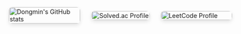 <div style="display: flex; justify-content: space-between; align-items: center; gap: 10px;">
  <div style="flex: 1; display: flex; justify-content: center;">
    <img src="https://github-readme-stats.vercel.app/api?username=NKIWI0310&show_icons=true&theme=radical" alt="Dongmin's GitHub stats" style="width: 100%; max-width: 300px; border-radius: 8px; box-shadow: 0 4px 8px rgba(0, 0, 0, 0.1);">
  </div>
  <div style="flex: 1; display: flex; justify-content: center;">
    <a href="https://solved.ac/xampak/">
      <img src="http://mazassumnida.wtf/api/v2/generate_badge?boj=xampak" alt="Solved.ac Profile" style="width: 100%; max-width: 300px; border-radius: 8px; box-shadow: 0 4px 8px rgba(0, 0, 0, 0.1);">
    </a>
  </div>
  <div style="flex: 1; display: flex; justify-content: center;">
    <img src="https://leetcode.card.workers.dev/nkiwi?theme=default&font=baloo&extension=null" alt="LeetCode Profile" style="width: 100%; max-width: 300px; border-radius: 8px; box-shadow: 0 4px 8px rgba(0, 0, 0, 0.1);">
  </div>
</div>
